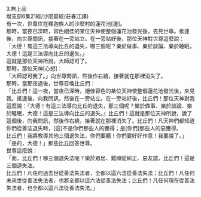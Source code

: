 3.無上品  
增支部6集21經/沙麼葛經(莊春江譯)  
有一次，世尊住在釋迦族人的沙麼村的蓮花池[邊]。  
那時，當夜已深時，容色絕佳的某位天神使整個蓮花池發光後，去見世尊。抵達後，向世尊問訊，接著在一旁站立。在一旁站好後，那位天神對世尊這麼說：  
「大德！有這三法導向比丘的退失，哪三個呢？樂於做事、樂於談論、樂於睡眠，大德！這是三法導向比丘的退失。」  
這就是那位天神所說，大師認可了。  
那時，那位天神[心想]：  
「大師認可我了。」向世尊問訊，然後作右繞，接著就在那裡消失了。  
那時，當那夜過後，世尊召喚比丘們：  
「比丘們！這一夜，當夜已深時，絕佳容色的某位天神使整個蓮花池發光後，來見我。抵達後，向我問訊，然後在一旁站立。在一旁站好後，比丘們！那位天神對我這麼說：『大德！有這三法導向比丘的退失，那三個呢？樂於做事、樂於談論、樂於睡眠，大德！這是三法導向比丘的退失。』比丘們！這就是那位天神所說，說了這個後，向我問訊，然後作右繞，接著就在那裡消失了。比丘們！凡天神們都知道你們從善法退失時，[這]不是你們那些人的獲得；是[你們]那些人的惡獲得。  
比丘們！我將教導其他三個退失法，你們要聽！你們要好好作意！我要說了。」  
「是的，大德！」那些比丘回答世尊。  
世尊這麼說：  
「而，比丘們！哪三個退失法呢？樂於眾居、難順從糾正、惡友誼，比丘們！這是三個退失法。  
比丘們！凡任何過去世從善法失法者，全都以這六法從善法失法；比丘們！凡任何未來世從善法失法者，也將全都以這六法從善法失法；比丘們！凡任何現在從善法失法者，也全都以這六法從善法失法。」  
  
  

